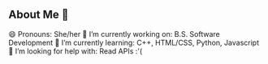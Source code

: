 ## About Me 👋

<!--
**BrooksSierra/BrooksSierra** is a ✨ _special_ ✨ repository because its `README.md` (this file) appears on your GitHub profile.

Here are some ideas to get you started:

- 🔭 I’m currently working on ...
- 🌱 I’m currently learning ...
- 👯 I’m looking to collaborate on ...
- 🤔 I’m looking for help with ...
- 💬 Ask me about ...
- 📫 How to reach me: ...
!-->
😄 Pronouns: She/her
🔭 I’m currently working on: B.S. Software Development
🌱 I’m currently learning: C++, HTML/CSS, Python, Javascript 
🤔 I’m looking for help with: Read APIs :'(
